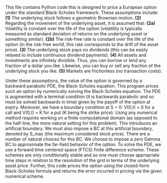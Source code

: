 This file contains Python code this is designed to price a European option under the standard Black-Scholes framework. These assumptions include:
**(1)** The underlying stock follows a geometric Brownian motion.
**(2)** Regarding the movement of the underlying asset, it is assumed that:
**(2a)** Volatility is constant over the life of the option (volatility is typically measured as standard deviation of returns on the underlying asset or something similar).
**(2b)** The risk-free rate is constant over the life of the option (in the risk-free world, this rate corresponds to the drift of the asset price).
**(3)** The underlying stock pays no dividends (this can be easily relaxed to include continuous dividend payments).
**(4)** All assets and investments are infinitely divisible. Thus, you can borrow or lend any fraction of a dollar you like. Likewise, you can buy or sell any fraction of the underlying stock you like.
**(5)** Markets are frictionless (no transaction costs).

Under these assumptions, the value of the option is governed by a backward parabolic PDE, the Black-Scholes equation. This program prices such an option by numerically solving the Black-Scholes equation.
The PDE is augmented with a terminal condition (it is backwards parabolic and so must be solved backwards in time) given by the payoff of the option at expiry.
Moreover, we have a boundary condition at S = 0: V(0,t) = 0 for a call and V(0,t) = K for a put (K being the strike price).
Using any numerical method requires working on a finite computational domain (as opposed to the half-line, the more natural setting for this problem). This introduces an artificial boundary.
We must also impose a BC at this artificial boundary, denoted by S_max (the maximum considered stock price). There are a number of natural choices for this BC.
We choose to impose a zero Gamma BC to approximate the far-field behavior of the option.
To solve the PDE, we use a forward time centered space (FTCS) finite difference scheme. These schemes are only conditionally stable and so one must choose appropriate time steps in relation to the
resolution of the grid in terms of the underlying asset price.
Further, this code prices the option using the closed-form Black-Scholes formula and returns the error incurred in pricing via the given numerical scheme.
